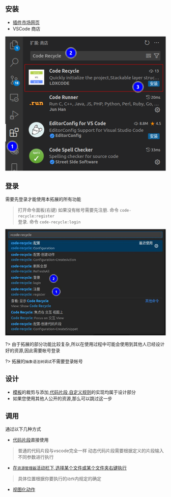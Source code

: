 ## 安装
- [插件市场网页](https://marketplace.visualstudio.com/items?itemName=LDXCODE.code-recycle)
- VSCode 商店 

![安装](./image/安装.png)

## 登录
需要先登录才能使用本拓展的所有功能
  > 打开命令面板(右键)
  > 如果没有帐号需要先注册. 命令 `code-recycle:register`  
  > 登录. 命令 `code-recycle:login`

![命令](./image/命令.jpg)

?> 由于拓展的部分功能比较复杂,所以在使用过程中可能会使用到其他人已经设计好的资源,因此需要帐号登录

?> 拓展的`抽象语法树调试`不需要登录帐号
## 设计
- [模板](./设计/模板)的裁剪与添加,[代码片段](./设计/代码片段),[自定义规则](./设计/自定义规则)的实现均属于设计部分
- 如果您使用其他人公开的资源,那么可以跳过这一步

## 调用
通过以下几种方式
- [代码片段](./调用代码片段)直接使用
> 普通的代码片段与vscode完全一样
> 动态代码片段需要根据定义的片段输入不同参数进行执行
- [在`资源管理器`活动栏下,选择某个文件或某个文件夹右键执行](./调用动作?id=在文件文件夹上调用)
> 具体位置根据你要执行的`动作`内规定的确定
- [视图化动作](./调用动作?id=视图动作)
